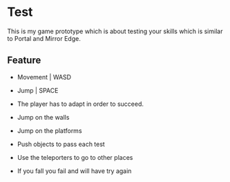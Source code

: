 # Test
 This is my game prototype which is about testing your skills which is similar to Portal and Mirror Edge.

 ## Feature
- Movement | WASD
- Jump | SPACE
- The player has to adapt in order to succeed.



- Jump on the walls
- Jump on the platforms
- Push objects to pass each test
- Use the teleporters to go to other places
- If you fall you fail and will have try again
